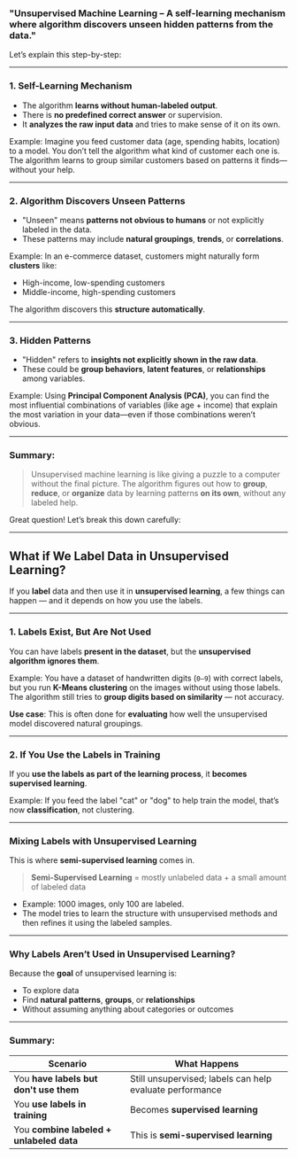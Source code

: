 ### **"Unsupervised Machine Learning – A self-learning mechanism where algorithm discovers unseen hidden patterns from the data."**

Let’s explain this step-by-step:

---

### **1. Self-Learning Mechanism**

* The algorithm **learns without human-labeled output**.
* There is **no predefined correct answer** or supervision.
* It **analyzes the raw input data** and tries to make sense of it on its own.

Example:
Imagine you feed customer data (age, spending habits, location) to a model. You don’t tell the algorithm what kind of customer each one is. The algorithm learns to group similar customers based on patterns it finds—without your help.

---

### **2. Algorithm Discovers Unseen Patterns**

* "Unseen" means **patterns not obvious to humans** or not explicitly labeled in the data.
* These patterns may include **natural groupings**, **trends**, or **correlations**.

Example:
In an e-commerce dataset, customers might naturally form **clusters** like:

* High-income, low-spending customers
* Middle-income, high-spending customers

The algorithm discovers this **structure automatically**.

---

### **3. Hidden Patterns**

* "Hidden" refers to **insights not explicitly shown in the raw data**.
* These could be **group behaviors**, **latent features**, or **relationships** among variables.

Example:
Using **Principal Component Analysis (PCA)**, you can find the most influential combinations of variables (like age + income) that explain the most variation in your data—even if those combinations weren’t obvious.

---

### Summary:

> Unsupervised machine learning is like giving a puzzle to a computer without the final picture. The algorithm figures out how to **group**, **reduce**, or **organize** data by learning patterns **on its own**, without any labeled help.

Great question! Let’s break this down carefully:

---

## What if We Label Data in Unsupervised Learning?

If you **label** data and then use it in **unsupervised learning**, a few things can happen — and it depends on how you use the labels.

---

### **1. Labels Exist, But Are Not Used**

You can have labels **present in the dataset**, but the **unsupervised algorithm ignores them**.

Example:
You have a dataset of handwritten digits (`0–9`) with correct labels, but you run **K-Means clustering** on the images without using those labels.
The algorithm still tries to **group digits based on similarity** — not accuracy.

**Use case**: This is often done for **evaluating** how well the unsupervised model discovered natural groupings.

---

### **2. If You Use the Labels in Training**

If you **use the labels as part of the learning process**, it **becomes supervised learning**.

Example:
If you feed the label "cat" or "dog" to help train the model, that’s now **classification**, not clustering.

---

### **Mixing Labels with Unsupervised Learning**

This is where **semi-supervised learning** comes in.

> **Semi-Supervised Learning** = mostly unlabeled data + a small amount of labeled data

* Example: 1000 images, only 100 are labeled.
* The model tries to learn the structure with unsupervised methods and then refines it using the labeled samples.

---

### Why Labels Aren’t Used in Unsupervised Learning?

Because the **goal** of unsupervised learning is:

* To explore data
* Find **natural patterns**, **groups**, or **relationships**
* Without assuming anything about categories or outcomes

---

### Summary:

| Scenario                                 | What Happens                                             |
| ---------------------------------------- | -------------------------------------------------------- |
| You **have labels but don't use them**   | Still unsupervised; labels can help evaluate performance |
| You **use labels in training**           | Becomes **supervised learning**                          |
| You **combine labeled + unlabeled data** | This is **semi-supervised learning**                     |


